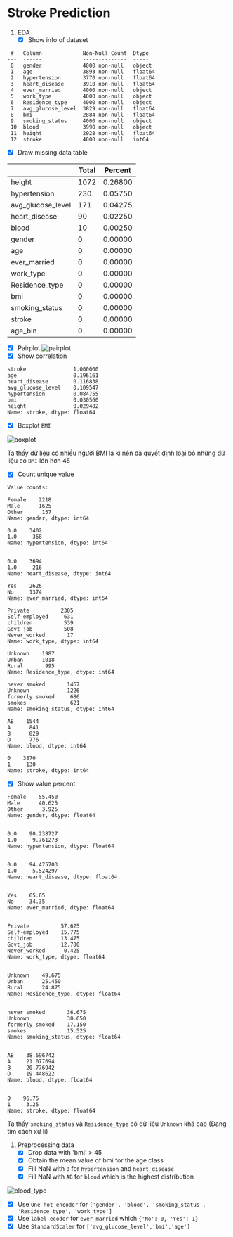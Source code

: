 # Stroke Prediction

1. EDA
   - [x] Show info of dataset
```
 #   Column             Non-Null Count  Dtype  
---  ------             --------------  -----  
 0   gender             4000 non-null   object 
 1   age                3893 non-null   float64
 2   hypertension       3770 non-null   float64
 3   heart_disease      3910 non-null   float64
 4   ever_married       4000 non-null   object 
 5   work_type          4000 non-null   object 
 6   Residence_type     4000 non-null   object 
 7   avg_glucose_level  3829 non-null   float64
 8   bmi                2884 non-null   float64
 9   smoking_status     4000 non-null   object 
 10  blood              3990 non-null   object 
 11  height             2928 non-null   float64
 12  stroke             4000 non-null   int64  
 ```
   - [x] Draw missing data table

|                   | Total | Percent |
|-------------------|-------|---------|
|            height |  1072 | 0.26800 |
|      hypertension |   230 | 0.05750 |
| avg_glucose_level |   171 | 0.04275 |
|     heart_disease |    90 | 0.02250 |
|             blood |    10 | 0.00250 |
|            gender |     0 | 0.00000 |
|               age |     0 | 0.00000 |
|      ever_married |     0 | 0.00000 |
|         work_type |     0 | 0.00000 |
|    Residence_type |     0 | 0.00000 |
|               bmi |     0 | 0.00000 |
|    smoking_status |     0 | 0.00000 |
|            stroke |     0 | 0.00000 |
|           age_bin |     0 | 0.00000 |

   - [x] Pairplot
![pairplot](./Image/pic.png)
   - [x] Show correlation
```
stroke               1.000000
age                  0.196161
heart_disease        0.116838
avg_glucose_level    0.109547
hypertension         0.084755
bmi                  0.030560
height               0.029482
Name: stroke, dtype: float64
```
   - [x] Boxplot `BMI`

![boxplot](./Image/boxplot.svg)

Ta thấy dữ liệu có nhiều người BMI lạ kì nên đã quyết định loại bỏ những dữ liệu có `BMI` lớn hơn 45
   - [x] Count unique value
```
Value counts: 

Female    2218 
Male      1625
Other      157
Name: gender, dtype: int64

0.0    3402
1.0     368
Name: hypertension, dtype: int64


0.0    3694
1.0     216
Name: heart_disease, dtype: int64

Yes    2626
No     1374
Name: ever_married, dtype: int64

Private          2305
Self-employed     631
children          539
Govt_job          508
Never_worked       17
Name: work_type, dtype: int64

Unknown    1987
Urban      1018
Rural       995
Name: Residence_type, dtype: int64

never smoked       1467
Unknown            1226
formerly smoked     686
smokes              621
Name: smoking_status, dtype: int64

AB    1544
A      841
B      829
O      776
Name: blood, dtype: int64

0    3870
1     130
Name: stroke, dtype: int64
```
   - [x] Show value percent
```
Female    55.450
Male      40.625
Other      3.925
Name: gender, dtype: float64


0.0    90.238727
1.0     9.761273
Name: hypertension, dtype: float64


0.0    94.475703
1.0     5.524297
Name: heart_disease, dtype: float64


Yes    65.65
No     34.35
Name: ever_married, dtype: float64


Private          57.625
Self-employed    15.775
children         13.475
Govt_job         12.700
Never_worked      0.425
Name: work_type, dtype: float64


Unknown    49.675
Urban      25.450
Rural      24.875
Name: Residence_type, dtype: float64


never smoked       36.675
Unknown            30.650
formerly smoked    17.150
smokes             15.525
Name: smoking_status, dtype: float64


AB    38.696742
A     21.077694
B     20.776942
O     19.448622
Name: blood, dtype: float64


0    96.75
1     3.25
Name: stroke, dtype: float64

```

Ta thấy `smoking_status` và `Residence_type` có dữ liệu `Unknown` khá cao (Đang tìm cách xử lí)
1. Preprocessing data
   - [x] Drop data with 'bmi' > 45
   - [x] Obtain the mean value of bmi for the age class
   - [x] Fill NaN with `0` for `hypertension` and `heart_disease`
   - [x] Fill NaN with `AB` for `blood` which is the highest distribution

![blood_type](./Image/blood.svg)

   - [x] Use `One hot encoder` for `['gender', 'blood', 'smoking_status', 'Residence_type', 'work_type']`
   - [x] Use `label ecoder` for `ever_married` which `{'No': 0, 'Yes': 1}`
   - [x] Use `StandardScaler` for `['avg_glucose_level','bmi','age']`